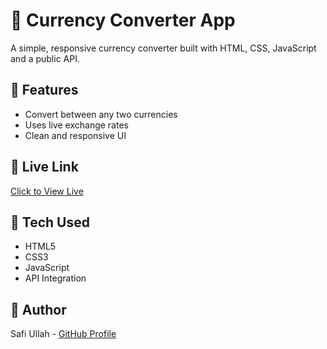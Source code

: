 # 💱 Currency Converter App

A simple, responsive currency converter built with HTML, CSS, JavaScript and a public API.

## 🌟 Features
- Convert between any two currencies
- Uses live exchange rates
- Clean and responsive UI

## 🔗 Live Link
[Click to View Live](https://saffiullah1314.github.io/currency-converter/)

## 🚀 Tech Used
- HTML5
- CSS3
- JavaScript
- API Integration

## 🙌 Author
Safi Ullah - [GitHub Profile](https://github.com/saffiullah1314)
